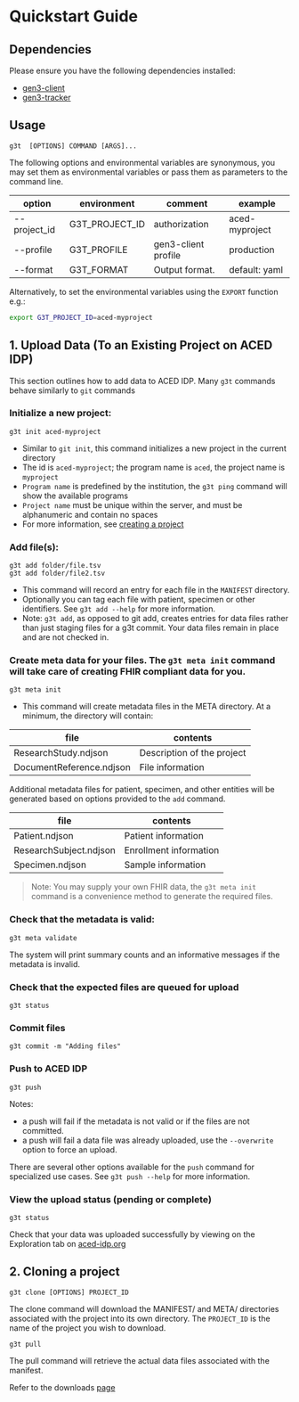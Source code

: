 
# Quickstart Guide

## Dependencies

Please ensure you have the following dependencies installed:

* [gen3-client](../requirements/gen3-client.md)
* [gen3-tracker](../requirements/gen3-tracker.md)

## Usage

`g3t  [OPTIONS] COMMAND [ARGS]...`

The following options and environmental variables are synonymous, you may set them as environmental variables or pass them as parameters to the command line.

| option       | environment     | comment             | example         |
|--------------|-----------------| ------------------- |-----------------|
| --project_id | G3T_PROJECT_ID  | authorization       | aced-myproject  |
| --profile    | G3T_PROFILE     | gen3-client profile | production      |
| --format     | G3T_FORMAT      | Output format.      | default: yaml   |

Alternatively, to set the environmental variables using the `EXPORT` function e.g.:

```sh
export G3T_PROJECT_ID=aced-myproject
```


## 1. Upload Data (To an Existing Project on ACED IDP)
This section outlines how to add data to ACED IDP. Many `g3t` commands behave similarly to `git` commands

### Initialize a new project:

```
g3t init aced-myproject
```

* Similar to `git init`, this command initializes a new project in the current directory
* The id is `aced-myproject`; the program name is `aced`, the project name is `myproject`
* `Program name` is predefined by the institution, the `g3t ping` command will show the available programs
* `Project name` must be unique within the server, and must be alphanumeric and contain no spaces
* For more information, see [creating a project](creating-project.md)

### Add file(s):

```
g3t add folder/file.tsv
g3t add folder/file2.tsv
```

* This command will record an entry for each file in the `MANIFEST` directory.
* Optionally you can tag each file with patient, specimen or other identifiers. See `g3t add --help` for more information.
* Note: `g3t add`, as opposed to git add, creates entries for data files rather than just staging files for a g3t commit.  Your data files remain in place and are not checked in. 


### Create meta data for your files. The `g3t meta init` command will take care of creating FHIR compliant data for you.

```
g3t meta init
```

* This command will create metadata files in the META directory. At a minimum, the directory will contain:

| file                     | contents                   |
|--------------------------|----------------------------|
| ResearchStudy.ndjson     | Description of the project |
| DocumentReference.ndjson | File information           |

Additional metadata files for patient, specimen, and other entities will be generated based on options provided to the `add` command.

| file                   | contents               |
|------------------------|------------------------|
| Patient.ndjson         | Patient information    |
| ResearchSubject.ndjson | Enrollment information |
| Specimen.ndjson        | Sample information     |


> Note: You may supply your own FHIR data, the `g3t meta init` command is a convenience method to generate the required files.

### Check that the metadata is valid:

```
g3t meta validate
```

The system will print summary counts and an informative messages if the metadata is invalid.


### Check that the expected files are queued for upload
```
g3t status
```

### Commit files
```
g3t commit -m "Adding files"
```

### Push to ACED IDP
```
g3t push
```

Notes:
* a push will fail if the metadata is not valid or if the files are not committed.
* a push will fail a data file was already uploaded, use the `--overwrite` option to force an upload.

There are several other options available for the `push` command for specialized use cases. See `g3t push --help` for more information.

### View the upload status (pending or complete)
```
g3t status
```

Check that your data was uploaded successfully by viewing on the Exploration tab on [aced-idp.org](https://aced-idp.org)

## 2. Cloning a project

```commandline
g3t clone [OPTIONS] PROJECT_ID 
```

The clone command will download the MANIFEST/ and META/ directories associated with the project into its own directory.
The `PROJECT_ID` is the name of the project you wish to download.

```commandline
g3t pull
```
The pull command will retrieve the actual data files associated with the manifest. 



Refer to the downloads [page](https://aced-idp.github.io/workflows/portal-download/)
